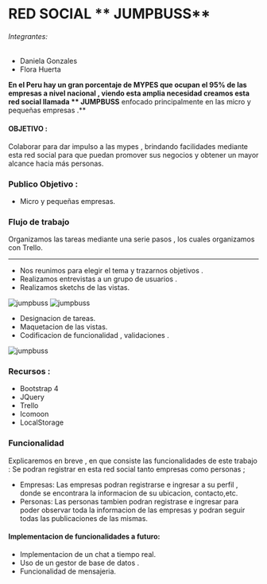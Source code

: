 #  RED SOCIAL ** JUMPBUSS**


###### Integrantes:
- Daniela Gonzales
- Flora Huerta

**En el Peru hay un gran porcentaje de MYPES que ocupan el 95% de las empresas a nivel nacional , viendo esta amplia necesidad  creamos esta red social  llamada   ** JUMPBUSS** enfocado principalmente en las micro y pequeñas empresas .**



#### OBJETIVO :
Colaborar para dar impulso a las mypes , brindando facilidades mediante esta red social para que puedan promover sus negocios y obtener un mayor alcance hacia más personas.

### Publico Objetivo :
- Micro y pequeñas empresas.


### Flujo de trabajo

Organizamos las tareas  mediante una serie pasos , los cuales organizamos con Trello.

---
+  Nos reunimos para elegir el tema y trazarnos objetivos .
+ Realizamos entrevistas a un grupo de usuarios .
+  Realizamos  sketchs de las vistas.  

![jumpbuss](assets/images/img1.jpg)
![jumpbuss](assets/images/img2.jpg)

+ Designacion de tareas.
+ Maquetacion de las vistas.
+ Codificacion de funcionalidad , validaciones .

![jumpbuss](assets/images/trello.png)

### Recursos :
- Bootstrap 4
- JQuery
- Trello
- Icomoon
- LocalStorage

### Funcionalidad
Explicaremos en breve , en que consiste las funcionalidades de este trabajo :
Se podran registrar en esta red social tanto empresas como personas ;
+ Empresas:
Las empresas podran registrarse e ingresar a su perfil , donde se encontrara la informacion de su ubicacion, contacto,etc.
+ Personas:
Las personas tambien podran registrase
e ingresar para poder observar toda la informacion de las empresas y podran seguir todas las publicaciones de las mismas.

#### Implementacion de funcionalidades a futuro:
- Implementacion de un chat a tiempo real.
- Uso de un gestor de base de datos .
- Funcionalidad de mensajeria.
